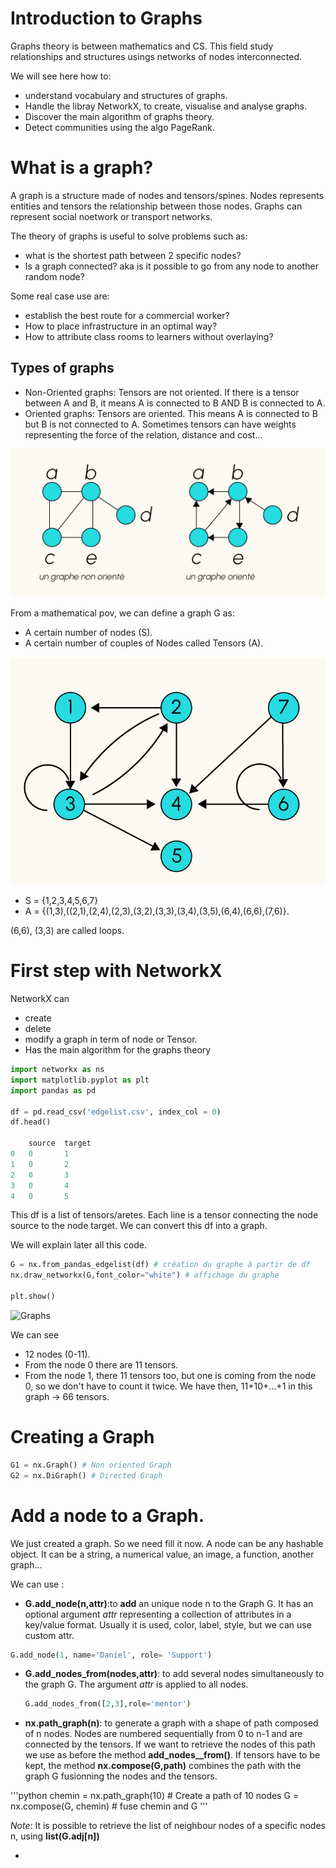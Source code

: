 # Introduction to Graphs

Graphs theory is between mathematics and CS. This field study relationships and structures usings networks of nodes interconnected.

We will see here how to:
- understand vocabulary and structures of graphs.
- Handle the libray NetworkX, to create, visualise and analyse graphs.
- Discover the main algorithm of graphs theory.
- Detect communities using the algo PageRank.

# What is a graph?

A graph is a structure made of nodes and tensors/spines. Nodes represents entities and tensors the relationship between those nodes. Graphs can represent social noetwork or transport networks.

The theory of graphs is useful to solve problems such as:
- what is the shortest path between 2 specific nodes? 
- Is a graph connected? aka is it possible to go from any  node to another random node?

Some real case use are:
- establish the best route for a commercial worker?
- How to place infrastructure in an optimal way?
- How to attribute class rooms to learners without overlaying?


## Types of graphs

- Non-Oriented graphs: Tensors are not oriented. If there is a tensor between A and B, it means A is connected to B AND B is connected to A.
- Oriented graphs: Tensors are oriented. This means A is connected to B but B is not connected to A. Sometimes tensors can have weights representing the force of the relation, distance and cost...

![Type of Graphs](Oriented_NonOriented_graphs.jpeg)


From a mathematical pov, we can define a graph G as:
- A certain number of nodes (S).
- A certain number of couples of Nodes called Tensors (A).


![Graphs](graphe_oriente_02.jpg)

- S = {1,2,3,4,5,6,7}
- A = {(1,3),((2,1),(2,4),(2,3),(3,2),(3,3),(3,4),(3,5),(6,4),(6,6),(7,6)}.

(6,6), (3,3) are called loops.



# First step with NetworkX

NetworkX can 
- create
- delete
- modify a graph in term of node or Tensor.
- Has the main algorithm for the graphs theory


```python
import networkx as ns
import matplotlib.pyplot as plt
import pandas as pd

df = pd.read_csv('edgelist.csv', index_col = 0)
df.head()

 	source 	target
0 	0 	    1
1 	0 	    2
2 	0 	    3
3 	0 	    4
4 	0 	    5
  ```

This df is a list of tensors/aretes. Each line is a tensor connecting the node source to the node target. We can convert this df into a graph.

We will explain later all this code.

```python
G = nx.from_pandas_edgelist(df) # création du graphe à partir de df
nx.draw_networkx(G,font_color="white") # affichage du graphe

plt.show()
```
![Graphs](graph_NetwrokX.png)


We can see
- 12 nodes (0-11).
- From the node 0 there are 11 tensors.
- From the node 1, there 11 tensors too, but one is coming from the node 0, so we don't have to count it twice. We have then, 11+10+...+1 in this graph -> 66 tensors.


# Creating a Graph

```python
G1 = nx.Graph() # Non oriented Graph
G2 = nx.DiGraph() # Directed Graph

```

# Add a node to a Graph.

We just created a graph. So we need fill it now.
A node can be any hashable object. It can be a string, a numerical value, an image, a function, another graph...

We can use :
- **G.add_node(n,attr)**:to **add** an unique node n to the Graph G. It has an optional argument _attr_ representing a collection of attributes in a key/value format. Usually it is used, color, label, style, but we can use custom attr.
```python
G.add_node(1, name='Daniel', role= 'Support')
```
- **G.add_nodes_from(nodes,attr)**: to add several nodes simultaneously to the graph G. The argument _attr_ is applied to all nodes.
  ```python
  G.add_nodes_from([2,3],role='mentor')
  ```

- **nx.path_graph(n)**: to generate a graph with a shape of path composed of n nodes. Nodes are numbered sequentially from 0 to n-1 and are connected by the tensors. If we want to retrieve the nodes of this path we use as before the method **add_nodes__from()**. If tensors have to be kept, the method **nx.compose(G,path)** combines the path with the graph G fusionning the nodes and the tensors.

'''python 
chemin = nx.path_graph(10) # Create a path of 10 nodes
G = nx.compose(G, chemin) # fuse chemin and G
'''

_Note_: It is possible to retrieve the list of neighbour nodes of a specific nodes n, using **list(G.adj[n])**

- 

